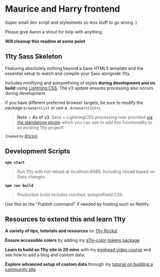 # Maurice and Harry frontend

Super small dev script and stylesheets so less stuff to go wrong :)

Please give Aaron a shout for help with anything.

**Will cleanup this readme at some point**

## 11ty Sass Skeleton

Featuring absolutely nothing beyond a base HTML5 template and the essential setup to watch and compile your Sass alongside 11ty.

Includes minifiying and autoprefixing of styles **during development and on build** using [Lightning CSS](https://lightningcss.dev/). The v3 update ensures processing also occurs during development.

If you have different preferred browser targets, be sure to modify the package `browserslist` or use a `.browserslistrc`.

> **Note** > **As of v3**, Sass + LightningCSS processing now provided [via the standalone plugin](https://github.com/5t3ph/eleventy-plugin-sass-lightningcss) which you can use to add this functionality to an existing 11ty project!

<small>Created by [@5t3ph](https://front-end.social/@5t3ph)</small>

## Development Scripts

**`npm start`**

> Run 11ty with hot reload at localhost:8080, including reload based on Sass changes

**`npm run build`**

> Production build includes minified, autoprefixed CSS

Use this as the "Publish command" if needed by hosting such as Netlify.

## Resources to extend this and learn 11ty

**A variety of tips, tutorials and resources** on [11ty Rocks!](https://11ty.rocks)

**Ensure accessible colors** by adding my [a11y-color-tokens package](https://www.npmjs.com/package/a11y-color-tokens)

**Learn to build an 11ty site in 20 mins** with my [egghead video course](https://5t3ph.dev/learn-11ty) and see how to add a blog and custom data.

**Explore advanced setup of custom data** through my [tutorial on building a community site](https://css-tricks.com/a-community-driven-site-with-eleventy-building-the-site/)
